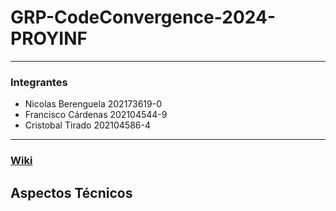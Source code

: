 # GRP-CodeConvergence-2024-PROYINF

---------

### Integrantes

- Nicolas Berenguela  202173619-0
- Francisco Cárdenas  202104544-9
- Cristobal Tirado    202104586-4
  
--------

### [Wiki](https://github.com/Chopan22/GRP-CodeConvergence-2024-PROYINF/wiki "Wiki")

## Aspectos Técnicos
